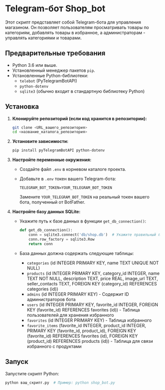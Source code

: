 # Telegram-бот Shop_bot

Этот скрипт представляет собой Telegram-бота для управления магазином. Он позволяет пользователям просматривать товары по категориям, добавлять товары в избранное, а администраторам - управлять категориями и товарами.

## Предварительные требования

*   Python 3.6 или выше.
*   Установленный менеджер пакетов `pip`.
*   Установленные Python-библиотеки:
    *   `telebot` (PyTelegramBotAPI)
    *   `python-dotenv`
    *   `sqlite3` (обычно входит в стандартную библиотеку Python)

## Установка

1.  **Клонируйте репозиторий (если код хранится в репозитории):**

    ```bash
    git clone <URL_вашего_репозитория>
    cd <название_каталога_репозитория>
    ```

2.  **Установите зависимости:**

    ```bash
    pip install pyTelegramBotAPI python-dotenv
    ```

3.  **Настройте переменные окружения:**

    *   Создайте файл `.env` в корневом каталоге проекта.
    *   Добавьте в `.env` токен вашего Telegram-бота:

        ```
        TELEGRAM_BOT_TOKEN=YOUR_TELEGRAM_BOT_TOKEN
        ```

        Замените `YOUR_TELEGRAM_BOT_TOKEN` на реальный токен вашего бота, полученный от BotFather.

4.  **Настройте базу данных SQLite:**

    *   Укажите путь к базе данных в функции `get_db_connection()`:

        ```python
        def get_db_connection():
            conn = sqlite3.connect('db/shop.db')  # Укажите правильный путь!
            conn.row_factory = sqlite3.Row
            return conn
        ```

    *   База данных должна содержать следующие таблицы:

        *   `categories` (id INTEGER PRIMARY KEY, name TEXT UNIQUE NOT NULL)
        *   `products` (id INTEGER PRIMARY KEY, category_id INTEGER, name TEXT NOT NULL, description TEXT, price REAL, image_url TEXT, seller_contacts TEXT, FOREIGN KEY (category_id) REFERENCES categories (id))
        *   `admins` (id INTEGER PRIMARY KEY) - Содержит ID администраторов бота
        *   `users` (id INTEGER PRIMARY KEY, favorite_id INTEGER, FOREIGN KEY (favorite_id) REFERENCES favorites (id)) - Таблица пользователей для хранения избранного
        *   `favorites` (id INTEGER PRIMARY KEY) - Таблица избранного
        *   `favorite_items` (favorite_id INTEGER, product_id INTEGER, PRIMARY KEY (favorite_id, product_id), FOREIGN KEY (favorite_id) REFERENCES favorites (id), FOREIGN KEY (product_id) REFERENCES products (id)) - Таблица для связи избранного с продуктами

## Запуск

Запустите скрипт Python:

```bash
python ваш_скрипт.py  # Пример: python shop_bot.py